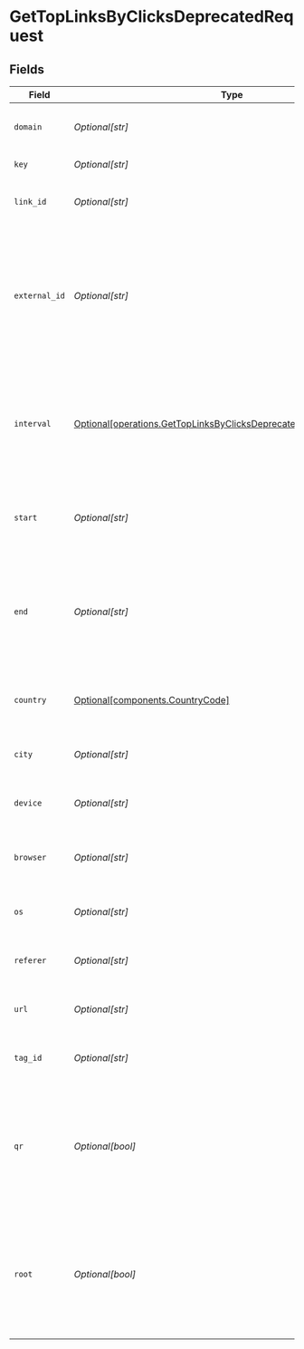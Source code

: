 # GetTopLinksByClicksDeprecatedRequest


## Fields

| Field                                                                                                                                              | Type                                                                                                                                               | Required                                                                                                                                           | Description                                                                                                                                        |
| -------------------------------------------------------------------------------------------------------------------------------------------------- | -------------------------------------------------------------------------------------------------------------------------------------------------- | -------------------------------------------------------------------------------------------------------------------------------------------------- | -------------------------------------------------------------------------------------------------------------------------------------------------- |
| `domain`                                                                                                                                           | *Optional[str]*                                                                                                                                    | :heavy_minus_sign:                                                                                                                                 | The domain to filter analytics for.                                                                                                                |
| `key`                                                                                                                                              | *Optional[str]*                                                                                                                                    | :heavy_minus_sign:                                                                                                                                 | The short link slug.                                                                                                                               |
| `link_id`                                                                                                                                          | *Optional[str]*                                                                                                                                    | :heavy_minus_sign:                                                                                                                                 | The unique ID of the short link on Dub.                                                                                                            |
| `external_id`                                                                                                                                      | *Optional[str]*                                                                                                                                    | :heavy_minus_sign:                                                                                                                                 | This is the ID of the link in the your database. Must be prefixed with 'ext_' when passed as a query parameter.                                    |
| `interval`                                                                                                                                         | [Optional[operations.GetTopLinksByClicksDeprecatedQueryParamInterval]](../../models/operations/gettoplinksbyclicksdeprecatedqueryparaminterval.md) | :heavy_minus_sign:                                                                                                                                 | The interval to retrieve analytics for. Takes precedence over start and end. If undefined, defaults to 24h.                                        |
| `start`                                                                                                                                            | *Optional[str]*                                                                                                                                    | :heavy_minus_sign:                                                                                                                                 | The start date and time when to retrieve analytics from.                                                                                           |
| `end`                                                                                                                                              | *Optional[str]*                                                                                                                                    | :heavy_minus_sign:                                                                                                                                 | The end date and time when to retrieve analytics from. If not provided, defaults to the current date.                                              |
| `country`                                                                                                                                          | [Optional[components.CountryCode]](../../models/components/countrycode.md)                                                                         | :heavy_minus_sign:                                                                                                                                 | The country to retrieve analytics for.                                                                                                             |
| `city`                                                                                                                                             | *Optional[str]*                                                                                                                                    | :heavy_minus_sign:                                                                                                                                 | The city to retrieve analytics for.                                                                                                                |
| `device`                                                                                                                                           | *Optional[str]*                                                                                                                                    | :heavy_minus_sign:                                                                                                                                 | The device to retrieve analytics for.                                                                                                              |
| `browser`                                                                                                                                          | *Optional[str]*                                                                                                                                    | :heavy_minus_sign:                                                                                                                                 | The browser to retrieve analytics for.                                                                                                             |
| `os`                                                                                                                                               | *Optional[str]*                                                                                                                                    | :heavy_minus_sign:                                                                                                                                 | The OS to retrieve analytics for.                                                                                                                  |
| `referer`                                                                                                                                          | *Optional[str]*                                                                                                                                    | :heavy_minus_sign:                                                                                                                                 | The referer to retrieve analytics for.                                                                                                             |
| `url`                                                                                                                                              | *Optional[str]*                                                                                                                                    | :heavy_minus_sign:                                                                                                                                 | The URL to retrieve analytics for.                                                                                                                 |
| `tag_id`                                                                                                                                           | *Optional[str]*                                                                                                                                    | :heavy_minus_sign:                                                                                                                                 | The tag ID to retrieve analytics for.                                                                                                              |
| `qr`                                                                                                                                               | *Optional[bool]*                                                                                                                                   | :heavy_minus_sign:                                                                                                                                 | Filter for QR code scans. If true, filter for QR codes only. If false, filter for links only. If undefined, return both.                           |
| `root`                                                                                                                                             | *Optional[bool]*                                                                                                                                   | :heavy_minus_sign:                                                                                                                                 | Filter for root domains. If true, filter for domains only. If false, filter for links only. If undefined, return both.                             |